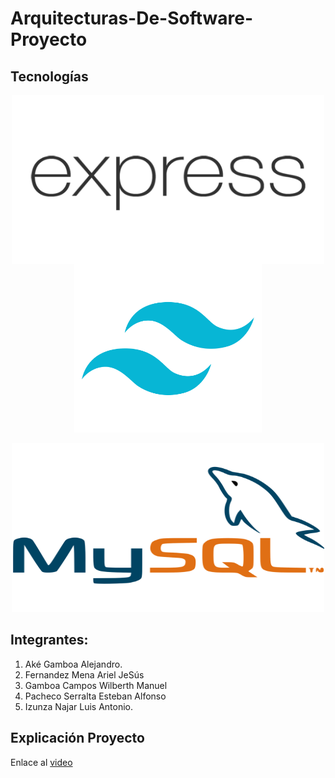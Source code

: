 # Arquitecturas-De-Software-Proyecto

## Tecnologías
<div align="center"> 
<div><img align="center" src = "readmeImg/express.png" width = "500" height = "270"></div>
<div>
<img src = "readmeImg/tailwind.png" width = "300" height = "270"> </div>
<div> 

<img src = "readmeImg/mysql.png" width = "500" height = "270"></div>


</div>

## Integrantes:
1. Aké Gamboa Alejandro.
2. Fernandez Mena Ariel JeSús 
3. Gamboa Campos Wilberth Manuel
4. Pacheco Serralta Esteban Alfonso
5. Izunza Najar Luis Antonio.

## Explicación Proyecto

Enlace al [video](https://youtu.be/ygiEB5q0Nao)
